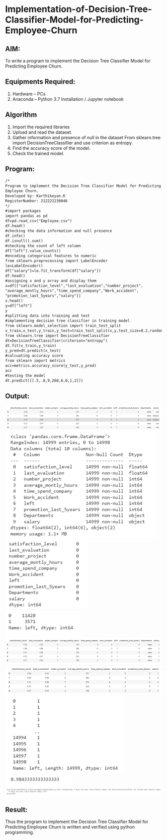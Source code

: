# Implementation-of-Decision-Tree-Classifier-Model-for-Predicting-Employee-Churn

## AIM:
To write a program to implement the Decision Tree Classifier Model for Predicting Employee Churn.

## Equipments Required:
1. Hardware – PCs
2. Anaconda – Python 3.7 Installation / Jupyter notebook

## Algorithm
1. Import the required libraries
2. Upload and read the dataset.
3. Gather information and presence of null in the dataset
From sklearn.tree import DecisionTreeClassifier and use criterion as entropy.
4. Find the accuracy score of the model.
5. Check the trained model.

## Program:
```
/*
Program to implement the Decision Tree Classifier Model for Predicting Employee Churn.
Developed by: Karthikeyan.K
RegisterNumber: 212221230046
*/
#import packages
import pandas as pd
df=pd.read_csv("Employee.csv")
df.head()
#checking the data information and null presence
df.info()
df.isnull().sum()
#checking the count of left column
df["left"].value_counts()
#encoding categorical features to numeric
from sklearn.preprocessing import LabelEncoder
le=LabelEncoder()
df["salary"]=le.fit_transform(df["salary"])
df.head()
#assigning x and y array and display them
x=df[["satisfaction_level","last_evaluation","number_project",
"average_montly_hours","time_spend_company","Work_accident",
"promotion_last_5years","salary"]]
x.head()
y=df["left"]
y
#splitting data into training and test
#implementing decision tree classifier in training model
from sklearn.model_selection import train_test_split
x_train,x_test,y_train,y_test=train_test_split(x,y,test_size=0.2,random_state=100)
from sklearn.tree import DecisionTreeClassifier
dt=DecisionTreeClassifier(criterion="entropy")
dt.fit(x_train,y_train)
y_pred=dt.predict(x_test)
#calcuating accuracy score
from sklearn import metrics
acc=metrics.accuracy_score(y_test,y_pred)
acc
#testing the model
dt.predict([[.5,.8,9,260,6,0,1,2]])
```

## Output:
![op1](op1.PNG)
![op1](op2.png)
![op1](op3.PNG)
![op1](op4.PNG)
![op1](op5.PNG)
![op1](op6.png)
![op1](op7.PNG)
![op1](op8.PNG)
![op1](op9.PNG)


## Result:
Thus the program to implement the  Decision Tree Classifier Model for Predicting Employee Churn is written and verified using python programming.
